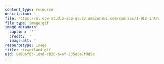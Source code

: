 ```yaml
---
content_type: resource
description: ''
file: https://ol-ocw-studio-app-qa.s3.amazonaws.com/courses/1-012-introduction-to-civil-engineering-design-spring-2002/9e606f8b1d8deb2664ef235d0e8f9d9e_rtcwetland.gif
file_type: image/gif
image_metadata:
  caption: ''
  credit: ''
  image-alt: ''
resourcetype: Image
title: rtcwetland.gif
uid: 9e606f8b-1d8d-eb26-64ef-235d0e8f9d9e
---
```

